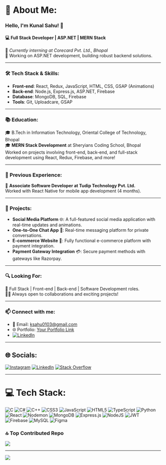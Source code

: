 # 💫 About Me:
### Hello, I'm Kunal Sahu! 👋  
#### 💻 Full Stack Developer | ASP.NET | MERN Stack  

🚀 *Currently interning at Corecard Pvt. Ltd., Bhopal*  
🔧 Working on ASP.NET development, building robust backend solutions.

---

### 🛠 Tech Stack & Skills:
- **Front-end**: React, Redux, JavaScript, HTML, CSS, GSAP (Animations)  
- **Back-end**: Node.js, Express.js, ASP.NET, Firebase  
- **Database**: MongoDB, SQL, Firebase  
- **Tools**: Git, Uploadcare, GSAP  

---

### 📚 Education:
🎓 B.Tech in Information Technology, Oriental College of Technology, Bhopal  
🎓 **MERN Stack Development** at Sheryians Coding School, Bhopal  
Worked on projects involving front-end, back-end, and full-stack development using React, Redux, Firebase, and more!

---

### 🏢 Previous Experience:
🔧 **Associate Software Developer at Tudip Technology Pvt. Ltd.**  
Worked with React Native for mobile app development (4 months).

---

### 🚀 Projects:
- **Social Media Platform** 🌐: A full-featured social media application with real-time updates and animations.
- **One-to-One Chat App** 💬: Real-time messaging platform for private conversations.
- **E-commerce Website** 🛒: Fully functional e-commerce platform with payment integration.
- **Payment Gateway Integration** 💳: Secure payment methods with gateways like Razorpay.

---

### 🔍 Looking For:
🔗 Full Stack | Front-end | Back-end | Software Development roles.  
👨‍💻 Always open to collaborations and exciting projects!

---

### 📫 Connect with me:
- 📧 Email: ksahu0103@gmail.com  
- 🌐 Portfolio: [Your Portfolio Link](https://yourportfolio.com)
- [![LinkedIn](https://img.shields.io/badge/LinkedIn-%230077B5.svg?logo=linkedin&logoColor=white)](https://www.linkedin.com/in/kunal-sahu-7688ba1b0/)

---

## 🌐 Socials:
[![Instagram](https://img.shields.io/badge/Instagram-%23E4405F.svg?logo=Instagram&logoColor=white)](https://instagram.com/kunal_babita_sahu) 
[![LinkedIn](https://img.shields.io/badge/LinkedIn-%230077B5.svg?logo=linkedin&logoColor=white)](https://www.linkedin.com/in/kunal-sahu-7688ba1b0/) 
[![Stack Overflow](https://img.shields.io/badge/-Stackoverflow-FE7A16?logo=stack-overflow&logoColor=white)](https://stackoverflow.com/users/26570363/kunal-sahu)

---

# 💻 Tech Stack:
![C](https://img.shields.io/badge/c-%2300599C.svg?style=for-the-badge&logo=c&logoColor=white) 
![C#](https://img.shields.io/badge/c%23-%23239120.svg?style=for-the-badge&logo=csharp&logoColor=white) 
![C++](https://img.shields.io/badge/c++-%2300599C.svg?style=for-the-badge&logo=c%2B%2B&logoColor=white) 
![CSS3](https://img.shields.io/badge/css3-%231572B6.svg?style=for-the-badge&logo=css3&logoColor=white) 
![JavaScript](https://img.shields.io/badge/javascript-%23323330.svg?style=for-the-badge&logo=javascript&logoColor=%23F7DF1E) 
![HTML5](https://img.shields.io/badge/html5-%23E34F26.svg?style=for-the-badge&logo=html5&logoColor=white) 
![TypeScript](https://img.shields.io/badge/typescript-%23007ACC.svg?style=for-the-badge&logo=typescript&logoColor=white) 
![Python](https://img.shields.io/badge/python-3670A0?style=for-the-badge&logo=python&logoColor=ffdd54) 
![React](https://img.shields.io/badge/react-%2320232a.svg?style=for-the-badge&logo=react&logoColor=%2361DAFB) 
![Nodemon](https://img.shields.io/badge/NODEMON-%23323330.svg?style=for-the-badge&logo=nodemon&logoColor=%BBDEAD) 
![MongoDB](https://img.shields.io/badge/MongoDB-%234ea94b.svg?style=for-the-badge&logo=mongodb&logoColor=white) 
![Express.js](https://img.shields.io/badge/express.js-%23404d59.svg?style=for-the-badge&logo=express&logoColor=%2361DAFB) 
![NodeJS](https://img.shields.io/badge/node.js-6DA55F?style=for-the-badge&logo=node.js&logoColor=white) 
![JWT](https://img.shields.io/badge/JWT-black?style=for-the-badge&logo=JSON%20web%20tokens) 
![Firebase](https://img.shields.io/badge/firebase-a08021?style=for-the-badge&logo=firebase&logoColor=ffcd34) 
![MySQL](https://img.shields.io/badge/mysql-4479A1.svg?style=for-the-badge&logo=mysql&logoColor=white) 
![Figma](https://img.shields.io/badge/figma-%23F24E1E.svg?style=for-the-badge&logo=figma&logoColor=white)

### 🔝 Top Contributed Repo
![](https://github-contributor-stats.vercel.app/api?username=Kunalsahuji&limit=5&theme=dark&combine_all_yearly_contributions=true)

---

[![](https://visitcount.itsvg.in/api?id=Kunalsahuji&icon=0&color=0)](https://visitcount.itsvg.in)

